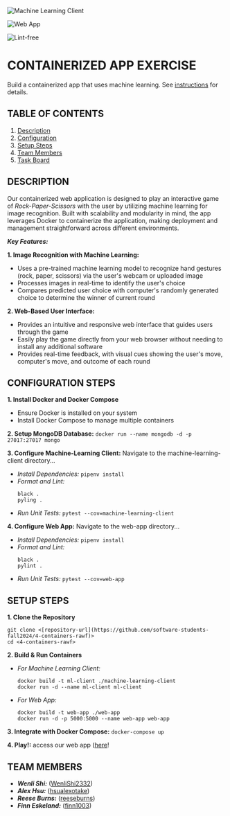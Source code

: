![Machine Learning Client](https://github.com/software-students-fall2024/4-containers-rawf/actions/workflows/ml-client-ci.yml/badge.svg)

![Web App](https://github.com/software-students-fall2024/4-containers-rawf/actions/workflows/web-app-ci.yml/badge.svg)

![Lint-free](https://github.com/nyu-software-engineering/containerized-app-exercise/actions/workflows/lint.yml/badge.svg)


# CONTAINERIZED APP EXERCISE

Build a containerized app that uses machine learning. See [instructions](./instructions.md) for details.

## TABLE OF CONTENTS
1. [Description](#description)
2. [Configuration](#configuration-steps)
3. [Setup Steps](#setup-steps)
4. [Team Members](#team-members)
5. [Task Board](https://github.com/orgs/software-students-fall2024/projects/120)

## DESCRIPTION

Our containerized web application is designed to play an interactive game of *Rock-Paper-Scissors* with the user by utilizing machine learning for image recognition. Built with scalability and modularity in mind, the app leverages Docker to containerize the application, making deployment and management straightforward across different environments.

***Key Features:***

**1. Image Recognition with Machine Learning:**

- Uses a pre-trained machine learning model to recognize hand gestures (rock, paper, scissors) via the user's webcam or uploaded image
- Processes images in real-time to identify the user's choice 
- Compares predicted user choice with computer's randomly generated choice to determine the winner of current round
 
**2. Web-Based User Interface:**

- Provides an intuitive and responsive web interface that guides users through the game
- Easily play the game directly from your web browser without needing to install any additional software
- Provides real-time feedback, with visual cues showing the user's move, computer's move, and outcome of each round

## CONFIGURATION STEPS

**1. Install Docker and Docker Compose**
- Ensure Docker is installed on your system
- Install Docker Compose to manage multiple containers

**2. Setup MongoDB Database:** ```docker run --name mongodb -d -p 27017:27017 mongo```

**3. Configure Machine-Learning Client:** Navigate to the machine-learning-client directory...
- *Install Dependencies:* ```pipenv install```
- *Format and Lint:*
   ```
   black .
   pyling .
   ```
- *Run Unit Tests:* ```pytest --cov=machine-learning-client```

**4. Configure Web App:** Navigate to the web-app directory...
- *Install Dependencies:* ```pipenv install```
- *Format and Lint:*
   ```
   black .
   pylint .
   ```
- *Run Unit Tests:* ```pytest --cov=web-app```

## SETUP STEPS

**1. Clone the Repository**
```
git clone <[repository-url](https://github.com/software-students-fall2024/4-containers-rawf)>
cd <4-containers-rawf>
```

**2. Build & Run Containers**
- *For Machine Learning Client:*
   ```
   docker build -t ml-client ./machine-learning-client
   docker run -d --name ml-client ml-client
   ```
  
- *For Web App:*
   ```
   docker build -t web-app ./web-app
   docker run -d -p 5000:5000 --name web-app web-app
   ```

**3. Integrate with Docker Compose:** ```docker-compose up```

**4. Play!:** access our web app ([here](http://localhost:5000)! 


## TEAM MEMBERS

- ***Wenli Shi:*** ([WenliShi2332](https://github.com/WenliShi2332))
- ***Alex Hsu:*** ([hsualexotake](https://github.com/hsualexotake))
- ***Reese Burns:*** ([reeseburns](https://github.com/reeseburns))
- ***Finn Eskeland:*** ([finn1003](https://github.com/finn1003))
